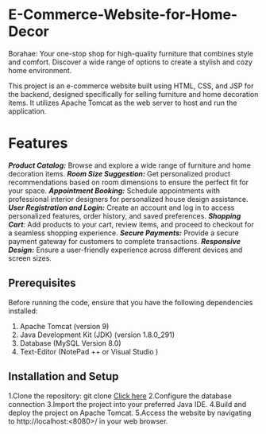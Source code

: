 # E-Commerce-Website-for-Home-Decor
Borahae: Your one-stop shop for high-quality furniture that combines style and comfort. Discover a wide range of options to create a stylish and cozy home environment. 

This project is an e-commerce website built using HTML, CSS, and JSP for the backend, designed specifically for selling furniture and home decoration items. It utilizes Apache Tomcat as the web server to host and run the application.

# Features
***Product Catalog:*** Browse and explore a wide range of furniture and home decoration items.
***Room Size Suggestion:*** Get personalized product recommendations based on room dimensions to ensure the perfect fit for your space.
***Appointment Booking:*** Schedule appointments with professional interior designers for personalized house design assistance.
***User Registration and Login:*** Create an account and log in to access personalized features, order history, and saved preferences.
***Shopping Cart***: Add products to your cart, review items, and proceed to checkout for a seamless shopping experience.
***Secure Payments:*** Provide a secure payment gateway for customers to complete transactions.
***Responsive Design:*** Ensure a user-friendly experience across different devices and screen sizes.

## Prerequisites
Before running the code, ensure that you have the following dependencies installed:
1. Apache Tomcat (version 9)
2. Java Development Kit (JDK) (version 1.8.0_291)
3. Database (MySQL Version 8.0)
4. Text-Editor (NotePad ++ or Visual Studio )
## Installation and Setup
1.Clone the repository: git clone [Click here](https://github.com/ramya-bashkaran/E-Commerce-Website-for-Home-Decor.git)
2.Configure the database connection 
3.Import the project into your preferred Java IDE.
4.Build and deploy the project on Apache Tomcat.
5.Access the website by navigating to http://localhost:<8080>/ in your web browser.
